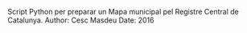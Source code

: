 Script Python per preparar un Mapa municipal pel Registre Central de Catalunya.
Author: Cesc Masdeu
Date: 2016